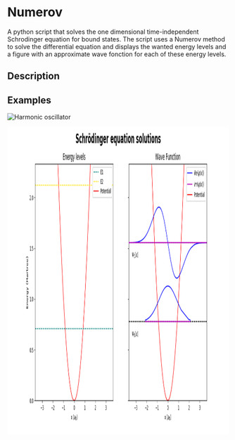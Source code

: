 Numerov
==========
A python script that solves the one dimensional time-independent Schrodinger equation for bound states.  The script uses a Numerov method to solve the differential equation and displays the wanted energy levels and a figure with an approximate wave fonction for each of these energy levels.

Description
-----------

Examples
--------

![Harmonic oscillator](https://github.com/FelixDesrochers/Numerov/tree/master/video/essai.gif)

<img src="/video/essai.gif?raw=true" width="1100" height="700" />


